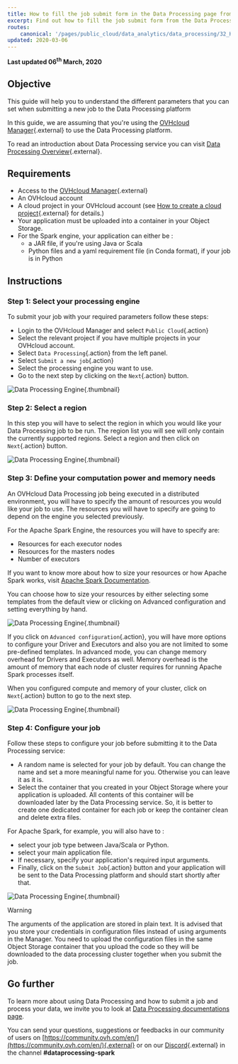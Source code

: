 ```yaml
---
title: How to fill the job submit form in the Data Processing page from the OVHcloud Manager
excerpt: Find out how to fill the job submit form from the Data Processing page in the OVHcloud Manager
routes:
    canonical: '/pages/public_cloud/data_analytics/data_processing/32_HOWTO_fill-job-submit-form'
updated: 2020-03-06
---
```


**Last updated 06<sup>th</sup> March, 2020**

## Objective

This guide will help you to understand the different parameters that you can set when submitting a new job to the Data Processing platform

In this guide, we are assuming that you're using the [OVHcloud Manager](https://www.ovh.com/auth/?action=gotomanager&from=https://www.ovh.pt/&ovhSubsidiary=pt){.external} to use the Data Processing platform. 

To read an introduction about Data Processing service you can visit [Data Processing Overview](/pages/public_cloud/data_analytics/data_processing/00_CONCEPTS_Overview){.external}.

## Requirements 

- Access to the [OVHcloud Manager](https://www.ovh.com/auth/?action=gotomanager&from=https://www.ovh.pt/&ovhSubsidiary=pt){.external}
- An OVHcloud account 
- A cloud project in your OVHcloud account (see [How to create a cloud project](/pages/public_cloud/compute/create_a_public_cloud_project){.external} for details.)
- Your application must be uploaded into a container in your Object Storage.
- For the Spark engine, your application can either be :
  - a JAR file, if you're using Java or Scala
  - Python files and a yaml requirement file (in Conda format), if your job is in Python

## Instructions

### Step 1: Select your processing engine

To submit your job with your required parameters follow these steps: 

- Login to the OVHcloud Manager and select `Public Cloud`{.action}
- Select the relevant project if you have multiple projects in your OVHcloud account.
- Select `Data Processing`{.action} from the left panel. 
- Select `Submit a new job`{.action}
- Select the processing engine you want to use. 
- Go to the next step by clicking on the `Next`{.action} button.

![Data Processing Engine](images/engine.png){.thumbnail}

### Step 2: Select a region

In this step you will have to select the region in which you would like your Data Processing job to be run. The region list you will see will only contain the currently supported regions. Select a region and then click on `Next`{.action} button.

![Data Processing Engine](images/region.png){.thumbnail}

### Step 3: Define your computation power and memory needs

An OVHcloud Data Processing job being executed in a distributed environment, you will have to specify the amount of resources you would like your job to use. The resources you will have to specify are going to depend on the engine you selected previously.

For the Apache Spark Engine, the resources you will have to specify are:

- Resources for each executor nodes
- Resources for the masters nodes
- Number of executors

If you want to know more about how to size your resources or how Apache Spark works, visit [Apache Spark Documentation](http://spark.apache.org/docs/latest/).

You can choose how to size your resources by either selecting some templates from the default view or clicking on Advanced configuration and setting everything by hand.

![Data Processing Engine](images/cpuram.png){.thumbnail}

If you click on `Advanced configuration`{.action}, you will have more options to configure your Driver and Executors and also you are not limited to some pre-defined templates. In advanced mode, you can change memory overhead for Drivers and Executors as well. Memory overhead is the amount of memory that each node of cluster requires for running Apache Spark processes itself. 

When you configured compute and memory of your cluster, click on `Next`{.action} button to go to the next step. 

![Data Processing Engine](images/advanced.png){.thumbnail}

### Step 4: Configure your job 

Follow these steps to configure your job before submitting it to the Data Processing service: 

- A random name is selected for your job by default. You can change the name and set a more meaningful name for you. Otherwise you can leave it as it is. 
- Select the container that you created in your Object Storage where your application is uploaded. All contents of this container will be downloaded later by the Data Processing service. So, it is better to create one dedicated container for each job or keep the container clean and delete extra files. 

For Apache Spark, for example, you will also have to :

- select your job type between Java/Scala or Python.
- select your main application file.
- If necessary, specify your application's required input arguments.
- Finally, click on the `Submit Job`{.action} button and your application will be sent to the Data Processing platform and should start shortly after that.

![Data Processing Engine](images/configure.png){.thumbnail}

> [!warning]
> The arguments of the application are stored in plain text. It is advised that you store your credentials in configuration files instead of using arguments in the Manager. You need to upload the configuration files in the same Object Storage container that you upload the code so they will be downloaded to the data processing cluster together when you submit the job. 


## Go further

To learn more about using Data Processing and how to submit a job and process your data, we invite you to look at [Data Processing documentations page](/products/public-cloud-data-analytics-data-processing).

You can send your questions, suggestions or feedbacks in our community of users on [https://community.ovh.com/en/](https://community.ovh.com/en/){.external} or on our [Discord](https://discord.gg/VVvZg8NCQM){.external} in the channel **#dataprocessing-spark**

